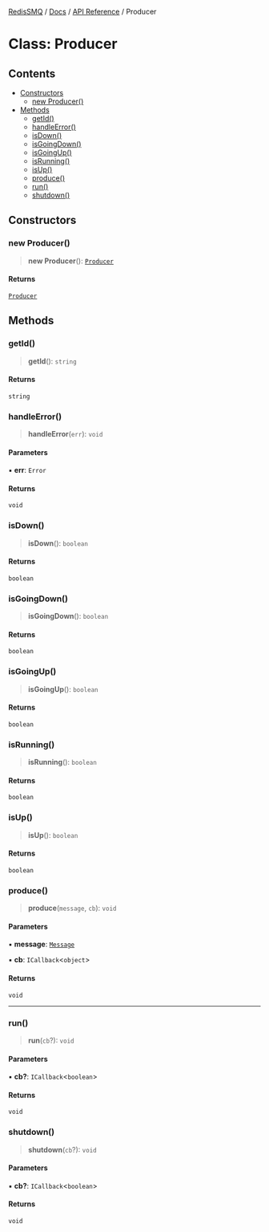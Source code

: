 [RedisSMQ](../../../README.md) / [Docs](../../README.md) / [API Reference](../README.md) / Producer

# Class: Producer

## Contents

- [Constructors](Producer.md#constructors)
  - [new Producer()](Producer.md#new-producer)
- [Methods](Producer.md#methods)
  - [getId()](Producer.md#getid)
  - [handleError()](Producer.md#handleerror)
  - [isDown()](Producer.md#isdown)
  - [isGoingDown()](Producer.md#isgoingdown)
  - [isGoingUp()](Producer.md#isgoingup)
  - [isRunning()](Producer.md#isrunning)
  - [isUp()](Producer.md#isup)
  - [produce()](Producer.md#produce)
  - [run()](Producer.md#run)
  - [shutdown()](Producer.md#shutdown)

## Constructors

### new Producer()

> **new Producer**(): [`Producer`](Producer.md)

#### Returns

[`Producer`](Producer.md)

## Methods

### getId()

> **getId**(): `string`

#### Returns

`string`

### handleError()

> **handleError**(`err`): `void`

#### Parameters

▪ **err**: `Error`

#### Returns

`void`

### isDown()

> **isDown**(): `boolean`

#### Returns

`boolean`

### isGoingDown()

> **isGoingDown**(): `boolean`

#### Returns

`boolean`

### isGoingUp()

> **isGoingUp**(): `boolean`

#### Returns

`boolean`

### isRunning()

> **isRunning**(): `boolean`

#### Returns

`boolean`

### isUp()

> **isUp**(): `boolean`

#### Returns

`boolean`

### produce()

> **produce**(`message`, `cb`): `void`

#### Parameters

▪ **message**: [`Message`](Message.md)

▪ **cb**: `ICallback`<`object`>

#### Returns

`void`

***

### run()

> **run**(`cb`?): `void`

#### Parameters

▪ **cb?**: `ICallback`<`boolean`>

#### Returns

`void`

### shutdown()

> **shutdown**(`cb`?): `void`

#### Parameters

▪ **cb?**: `ICallback`<`boolean`>

#### Returns

`void`

